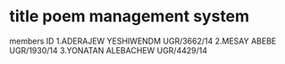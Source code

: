 # title poem management system
members                      ID
1.ADERAJEW YESHIWENDM      UGR/3662/14
2.MESAY ABEBE              UGR/1930/14 
3.YONATAN ALEBACHEW        UGR/4429/14
